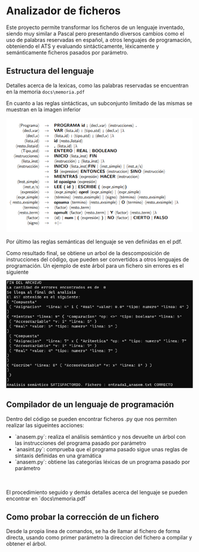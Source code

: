 # Analizador de ficheros
Este proyecto permite transformar los ficheros de un lenguaje inventado, siendo muy similar a Pascal pero presentando diversos cambios como el uso de palabras reservadas en español, a otros lenguajes de programación, obteniendo el ATS y evaluando sintácticamente, léxicamente y semánticamente ficheros pasados por parámetro. 


## Estructura del lenguaje
Detalles acerca de la lexicas, como las palabras reservadas se encuentran en la memoria `docs\memoria.pdf`

En cuanto a las reglas sintácticas, un subconjunto limitado de las mismas se muestran en la imagen inferior

![Reglas sintácticas](./figs/reglas.png)

Por último las reglas semánticas del lenguaje se ven definidas en el pdf.

Como resultado final, se obtiene un arbol de la descomposición de instrucciones del código, que pueden ser convertidos a otros lenguajes de programación.
Un ejemplo de este árbol para un fichero sin errores es el siguiente

![Arbol resultado](./figs/result.png)

## Compilador de un lenguaje de programación
Dentro del código se pueden encontrar ficheros .py que nos permiten realizar las sigueintes acciones:
<ul>
<li>`anasem.py`: realiza el análisis semántico y nos devuelte un árbol con las instrucciones del programa pasado por parámetro </li>
<li>`anasint.py`: comprueba que el programa pasado sigue unas reglas de sintaxis definidas en una gramática </li>
<li>`anasem.py`: obtiene las categorías léxicas de un programa pasado por parámetro</li>

</ul><br><br>
El procedimiento seguido y demás detalles acerca del lenguaje se pueden encontrar en `docs\memoria.pdf`

## Como probar la corrección de un fichero
Desde la propia linea de comandos, se ha de llamar al fichero de forma directa, usando como primer parámetro la direccion del fichero a compilar y obtener el árbol.
